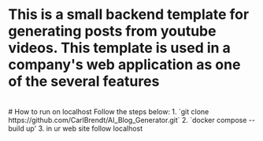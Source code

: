 # This is a small backend template for generating posts from youtube videos. This template is used in a company's web application as one of the several features
<br>
# How to run on localhost
Follow the steps below:
1. `git clone https://github.com/CarlBrendt/AI_Blog_Generator.git`
2. `docker compose --build up'
3. in ur web site follow localhost
